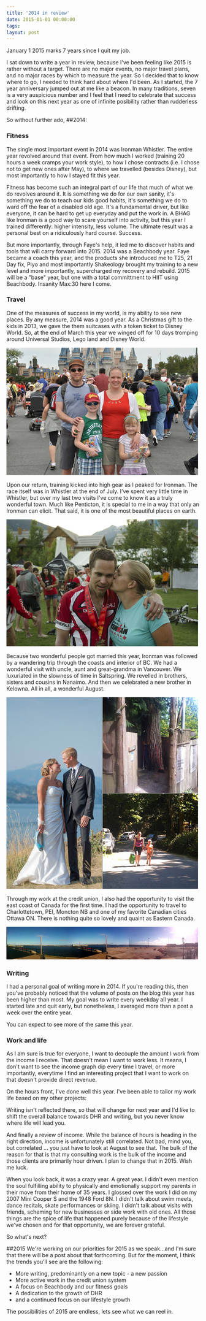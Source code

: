 ```yaml
---
title: '2014 in review'
date: 2015-01-01 00:00:00 
tags: 
layout: post
---
```



January 1 2015 marks 7 years since I quit my job.

I sat down to write a year in review, because I've been feeling like 2015 is rather without a target.  There are no major events, no major travel plans, and no major races by which to measure the year.  So I decided that to know where to go, I needed to think hard about where I'd been.  As I started, the 7 year anniversary jumped out at me like a beacon.  In many traditions, seven is a very auspicious number and I feel that I need to celebrate that success and look on this next year as one of infinite posibility rather than rudderless drifting.

So without further ado, 
##2014:

### Fitness

The single most important event in 2014 was Ironman Whistler.  The entire year revolved around that event.  From how much I worked (training 20 hours a week cramps your work style), to how I chose contracts (i.e. I chose not to get new ones after May), to where we travelled (besides Disney), but most importantly to how I stayed fit this year.

Fitness has become such an integral part of our life that much of what we do revolves around it.  It is something we do for our own sanity, it's something we do to teach our kids good habits, it's something we do to ward off the fear of a disabled old age.  It's a fundamental driver, but like everyone, it can be hard to get up everyday and put the work in.  A BHAG like Ironman is a good way to scare yourself into activity, but this year I trained differently: higher intensity, less volume.  The ultimate result was a personal best on a ridiculously hard course.  Success.  

But more importantly, through Faye's help, it led me to discover habits and tools that will carry forward into 2015.  2014 was a Beachbody year.  Faye became a coach this year, and the products she introduced me to T25, 21 Day fix, Piyo and most importantly Shakeology brought my training to a new level and more importantly, supercharged my recovery and rebuild.  2015 will be a "base" year, but one with a total committment to HIIT using Beachbody.  Insanity Max:30 here I come.


### Travel

One of the measures of success in my world, is my ability to see new places.  By any measure, 2014 was a good year.  As a Christmas gift to the kids in 2013, we gave the them suitcases with a token ticket to Disney World. So, at the end of March this year we winged off for 10 days tromping around Universal Studios, Lego land and Disney World.

![](/content/images/2015/01/disney-family-1.jpg)



Upon our return, training kicked into high gear as I peaked for Ironman.  The race itself was in Whistler at the end of July.  I've spent very little time in Whistler, but over my last two visits I've come to know it as a truly wonderful town.  Much like Penticton, it is special to me in a way that only an Ironman can elicit.  That said, it is one of the most beautiful places on earth.

![Whistler](/content/images/2015/01/Whistler_Ironman.jpg)

Because two wonderful people got married this year, Ironman was followed by a wandering trip through the coasts and interior of BC. We had a wonderful visit with uncle, aunt and great-grandma in Vancouver.  We luxuriated in the slowness of time in Saltspring.  We revelled in brothers, sisters and cousins in Nanaimo.  And then we celebrated a new brother in Kelowna.  All in all, a wonderful August.

![bc-collage](/content/images/2015/01/bc-collage.jpg)

Through my work at the credit union, I also had the opportunity to visit the east coast of Canada for the first time.  I had the opportunity to travel to Charlottetown, PEI, Moncton NB and one of my favorite Canadian cities Ottawa ON.  There is nothing quite so lovely and quaint as Eastern Canada.

![pei](/content/images/2015/01/pei.jpg)

### Writing

I had a personal goal of writing more in 2014.  If you're reading this, then you've probably noticed that the volume of posts on the blog this year has been higher than most.  My goal was to write every weekday all year.  I started late and quit early, but nonetheless, I averaged more than a post a week over the entire year.  
<div id="posts-holder">
	<canvas id="posts-area" width="300" height="300"/>
</div>
You can expect to see more of the same this year.

### Work and life

As I am sure is true for everyone, I want to decouple the amount I work from the income I receive.  That doesn't mean I want to work less.  It means, I don't want to see the income graph dip every time I travel, or more importantly, everytime I find an interesting project that I want to work on that doesn't provide direct revenue.

On the hours front, I've done well this year.  I've been able to tailor my work life based on my other projects:
<div id="hours-holder">
	<canvas id="hours-area" width="300" height="300"/>
</div>
Writing isn't reflected there, so that will change for next year and I'd like to shift the overall balance towards DHR and writing, but you never know where life will lead you.

And finally a review of income.  While the balance of hours is heading in the right direction, income is unfortunately still correlated.  Not bad, mind you, but correlated ... you just have to look at August to see that.  The bulk of the reason for that is that my consulting work is the bulk of the income and those clients are primarily hour driven.  I plan to change that in 2015.  Wish me luck.
<div id="income-holder">
	<canvas id="income-area" width="300" height="300"/>
</div>
When you look back, it was a crazy year.  A great year.  I didn't even mention the soul fulfilling ability to physically and emotionally support my parents in their move from their home of 35 years.  I glossed over the work I did on my 2007 Mini Cooper S and the 1948 Ford 8N.  I didn't talk about swim meets, dance recitals, skate performances or skiing.  I didn't talk about visits with friends, scheming for new businesses or side work with old ones.  All those things are the spice of life that happened purely because of the lifestyle we've chosen and for that opportunity, we are forever grateful.  

So what's next?

##2015
We're working on our priorities for 2015 as we speak...and I'm sure that there will be a post about that forthcoming.  But for the moment, I think the trends you'll see are the following:
 
  * More writing, predominantly on a new topic - a new passion
  * More active work in the credit union system
  * A focus on Beachbody and our fitness goals
  * A dedication to the growth of DHR
  * and a continued focus on our lifestyle growth
  
The possibilities of 2015 are endless, lets see what we can reel in.
<script src="http://cdn.bootcss.com/Chart.js/1.0.1-beta.4/Chart.min.js"></script>
<script>	
var pieData = [
			{
				value: 62800.00,
				color: "#949FB1",
				highlight: "#A8B3C5",
				label: "NRCB"
			},
			{
				value: 18651.43,
				color: "#46BFBD",
				highlight: "#5AD3D1",
				label: "CUCA"
			},
			{
				value: 20340.00,
				color: "#FDB45C",
				highlight: "#FFC870",
				label: "AUMA"
			},
			{
				value: 4944.00,
				color: "#5CB4FD",
				highlight: "#FFC870",
				label: "DHR"
			},
			{
				value: 41128.40,
				color:"#F7464A",
				highlight: "#FF5A5E",
				label: "Servus"
			},
			{
				value: 11846.55,
				color: "#4D5360",
				highlight: "#616774",
				label: "EPSB"
			},
			{
				value: 5700.00,
				color: "#efefef",
				highlight: "#616774",
				label: "Premium Rentals"
			}
];
var postData = {
	labels: ["January", "February", "March", "April", "May", "June", "July", "August", "September", "October", "November", "December"],
	datasets: [
		        {
		            label: "Blog posts",
		            fillColor: "rgba(220,220,220,0.5)",
		            strokeColor: "rgba(220,220,220,0.8)",
		            highlightFill: "rgba(220,220,220,0.75)",
		            highlightStroke: "rgba(220,220,220,1)",
		            data: [1,0,0,0,13,20,17,16,10,0,0,0]
		        }
		    ]
};
var barChartData = {
			labels: ["January", "February", "March", "April", "May", "June", "July", "August", "September", "October", "November", "December"],
		    datasets : [
				{
					label: "Servus",
					fillColor : "rgba(220,220,220,0.5)",
					strokeColor : "rgba(220,220,220,0.8)",
					highlightFill: "rgba(220,220,220,0.75)",
					highlightStroke: "rgba(220,220,220,1)",
					data : [15,7,16,48,60,7,0,4,32,15,8,15]
				},
				{
					label: "CUCA",
					fillColor : "rgba(151,187,205,0.5)",
					strokeColor : "rgba(151,187,205,0.8)",
					highlightFill : "rgba(151,187,205,0.75)",
					highlightStroke : "rgba(151,187,205,1)",
					data : [0,18,0,24,18,96,0,0,28,19,72,24]
				},
				{
					label: "AUMA",
					fillColor : "rgba(240,73,73,0.5)",
					strokeColor : "rgba(240,73,73,0.8)",
					highlightFill : "rgba(240,73,73,0.75)",
					highlightStroke : "rgba(240,73,73,1)",
					data : [90,79.5,0,0,0,0,0,0,0,0,0,0]
				},
				{
					label: "NRCB",
					fillColor : "rgba(205,73,187,0.5)",
					strokeColor : "rgba(205,73,187,0.8)",
					highlightFill : "rgba(205,73,187,0.75)",
					highlightStroke : "rgba(205,73,187,1)",
					data : [54,49,60,63,60.5,40,62,50,50,59.5,40,52.5]
				},
				{
					label: "Premium Rentals",
					fillColor : "rgba(187,220,151,0.5)",
					strokeColor : "rgba(187,220,151,0.8)",
					highlightFill : "rgba(187,220,151,0.75)",
					highlightStroke : "rgba(187,220,151,1)",
					data : [0,0,27,10.5,2.5,5.5,4,4,4,0,0,1.5]
				},
				{
					label: "DHR",
					fillColor : "rgba(40,40,40,0.5)",
					strokeColor : "rgba(40,40,40,0.8)",
					highlightFill : "rgba(40,40,40,0.75)",
					highlightStroke : "rgba(40,40,40,1)",
					data : [15,15,15,15,15,15,45,0,45,45,45,45]
				}
			]
		};

window.onload = function(){
  var posts = document.getElementById("posts-area").getContext("2d");
  window.postsChart = new Chart(posts)
  window.postsChart.Bar(postData);
  var income = document.getElementById("income-area").getContext("2d");
  window.incomeChart = new Chart(income)
  window.incomeChart.PolarArea(pieData, {
    scaleShowLabels: true,
	scaleShowLabelBackdrop : false,
	scaleLabel: "<%=value/1000%>K",
	tooltipTemplate: "<%if (label){%><%=label%><%}%>"
  });
  var hours = document.getElementById("hours-area").getContext("2d");
	window.hoursChart = new Chart(hours).StackedBar(barChartData, {
		multiTooltipTemplate: "<%if (datasetLabel){%><%=datasetLabel%>: <%}%><%= value %>"
			});
};
</script>
<script>
//Stacked bar chart
(function(){
	"use strict";

	var root = this,
		Chart = root.Chart,
		helpers = Chart.helpers;

	var defaultConfig = {
		scaleBeginAtZero : true,

		//Boolean - Whether grid lines are shown across the chart
		scaleShowGridLines : true,

		//String - Colour of the grid lines
		scaleGridLineColor : "rgba(0,0,0,.05)",

		//Number - Width of the grid lines
		scaleGridLineWidth : 1,

		//Boolean - If there is a stroke on each bar
		barShowStroke : true,

		//Number - Pixel width of the bar stroke
		barStrokeWidth : 2,

		//Number - Spacing between each of the X value sets
		barValueSpacing : 5,

		//Boolean - Whether bars should be rendered on a percentage base
		relativeBars : false,

		//String - A legend template
		legendTemplate : "<ul class=\"<%=name.toLowerCase()%>-legend\"><% for (var i=0; i<datasets.length; i++){%><li><span style=\"background-color:<%=datasets[i].fillColor%>\"></span><%if(datasets[i].label){%><%=datasets[i].label%><%}%></li><%}%></ul>"

	};

	Chart.Type.extend({
		name: "StackedBar",
		defaults : defaultConfig,
		initialize:  function(data){
			//Expose options as a scope variable here so we can access it in the ScaleClass
			var options = this.options;

			this.ScaleClass = Chart.Scale.extend({
				offsetGridLines : true,
				calculateBarX : function(barIndex){
					return this.calculateX(barIndex);
				},
				calculateBarY : function(datasets, dsIndex, barIndex, value){
					var offset = 0,
						sum = 0;

					for(var i = 0; i < datasets.length; i++) {
						sum += datasets[i].bars[barIndex].value;
					}
					for(i = dsIndex; i < datasets.length; i++) {
						if(i === dsIndex && value) {
							offset += value;
						} else {
							offset += datasets[i].bars[barIndex].value;
						}
					}

					if(options.relativeBars) {
						offset = offset / sum * 100;
					}

					return this.calculateY(offset);
				},
				calculateBaseWidth : function(){
					return (this.calculateX(1) - this.calculateX(0)) - (2*options.barValueSpacing);
				},
				calculateBaseHeight : function(){
					return (this.calculateY(1) - this.calculateY(0));
				},
				calculateBarWidth : function(datasetCount){
					//The padding between datasets is to the right of each bar, providing that there are more than 1 dataset
					return this.calculateBaseWidth();
				},
				calculateBarHeight : function(datasets, dsIndex, barIndex, value) {
					var sum = 0;

					for(var i = 0; i < datasets.length; i++) {
						sum += datasets[i].bars[barIndex].value;
					}

					if(!value) {
						value = datasets[dsIndex].bars[barIndex].value;
					}

					if(options.relativeBars) {
						value = value / sum * 100;
					}

					return this.calculateY(value);
				}
			});

			this.datasets = [];

			//Set up tooltip events on the chart
			if (this.options.showTooltips){
				helpers.bindEvents(this, this.options.tooltipEvents, function(evt){
					var activeBars = (evt.type !== 'mouseout') ? this.getBarsAtEvent(evt) : [];

					this.eachBars(function(bar){
						bar.restore(['fillColor', 'strokeColor']);
					});
					helpers.each(activeBars, function(activeBar){
						activeBar.fillColor = activeBar.highlightFill;
						activeBar.strokeColor = activeBar.highlightStroke;
					});
					this.showTooltip(activeBars);
				});
			}

			//Declare the extension of the default point, to cater for the options passed in to the constructor
			this.BarClass = Chart.Rectangle.extend({
				strokeWidth : this.options.barStrokeWidth,
				showStroke : this.options.barShowStroke,
				ctx : this.chart.ctx
			});

			//Iterate through each of the datasets, and build this into a property of the chart
			helpers.each(data.datasets,function(dataset,datasetIndex){

				var datasetObject = {
					label : dataset.label || null,
					fillColor : dataset.fillColor,
					strokeColor : dataset.strokeColor,
					bars : []
				};

				this.datasets.push(datasetObject);

				helpers.each(dataset.data,function(dataPoint,index){
					if (helpers.isNumber(dataPoint)){
						//Add a new point for each piece of data, passing any required data to draw.
						datasetObject.bars.push(new this.BarClass({
							value : dataPoint,
							label : data.labels[index],
							datasetLabel: dataset.label,
							strokeColor : dataset.strokeColor,
							fillColor : dataset.fillColor,
							highlightFill : dataset.highlightFill || dataset.fillColor,
							highlightStroke : dataset.highlightStroke || dataset.strokeColor
						}));
					}
				},this);

			},this);

			this.buildScale(data.labels);

			this.eachBars(function(bar, index, datasetIndex){
				helpers.extend(bar, {
					base: this.scale.endPoint,
					height: 0,
					width : this.scale.calculateBarWidth(this.datasets.length),
					x: this.scale.calculateBarX(index),
					y: this.scale.endPoint
				});
				bar.save();
			}, this);

			this.render();
		},
		update : function(){
			this.scale.update();
			// Reset any highlight colours before updating.
			helpers.each(this.activeElements, function(activeElement){
				activeElement.restore(['fillColor', 'strokeColor']);
			});

			this.eachBars(function(bar){
				bar.save();
			});
			this.render();
		},
		eachBars : function(callback){
			helpers.each(this.datasets,function(dataset, datasetIndex){
				helpers.each(dataset.bars, callback, this, datasetIndex);
			},this);
		},
		getBarsAtEvent : function(e){
			var barsArray = [],
				eventPosition = helpers.getRelativePosition(e),
				datasetIterator = function(dataset){
					barsArray.push(dataset.bars[barIndex]);
				},
				barIndex;

			for (var datasetIndex = 0; datasetIndex < this.datasets.length; datasetIndex++) {
				for (barIndex = 0; barIndex < this.datasets[datasetIndex].bars.length; barIndex++) {
					if (this.datasets[datasetIndex].bars[barIndex].inRange(eventPosition.x,eventPosition.y)){
						helpers.each(this.datasets, datasetIterator);
						return barsArray;
					}
				}
			}

			return barsArray;
		},
		buildScale : function(labels){
			var self = this;

			var dataTotal = function(){
				var values = [];
				helpers.each(self.datasets, function(dataset) {
					helpers.each(dataset.bars, function(bar, barIndex) {
						if(!values[barIndex]) values[barIndex] = 0;
						if(self.options.relativeBars) {
							values[barIndex] = 100;
						} else {
							values[barIndex] += bar.value;
						}
					});
				});
				return values;
			};

			var scaleOptions = {
				templateString : this.options.scaleLabel,
				height : this.chart.height,
				width : this.chart.width,
				ctx : this.chart.ctx,
				textColor : this.options.scaleFontColor,
				fontSize : this.options.scaleFontSize,
				fontStyle : this.options.scaleFontStyle,
				fontFamily : this.options.scaleFontFamily,
				valuesCount : labels.length,
				beginAtZero : this.options.scaleBeginAtZero,
				integersOnly : this.options.scaleIntegersOnly,
				calculateYRange: function(currentHeight){
					var updatedRanges = helpers.calculateScaleRange(
						dataTotal(),
						currentHeight,
						this.fontSize,
						this.beginAtZero,
						this.integersOnly
					);
					helpers.extend(this, updatedRanges);
				},
				xLabels : this.options.xLabels || labels,
				font : helpers.fontString(this.options.scaleFontSize, this.options.scaleFontStyle, this.options.scaleFontFamily),
				lineWidth : this.options.scaleLineWidth,
				lineColor : this.options.scaleLineColor,
				gridLineWidth : (this.options.scaleShowGridLines) ? this.options.scaleGridLineWidth : 0,
				gridLineColor : (this.options.scaleShowGridLines) ? this.options.scaleGridLineColor : "rgba(0,0,0,0)",
				padding : (this.options.showScale) ? 0 : (this.options.barShowStroke) ? this.options.barStrokeWidth : 0,
				showLabels : this.options.scaleShowLabels,
				display : this.options.showScale
			};

			if (this.options.scaleOverride){
				helpers.extend(scaleOptions, {
					calculateYRange: helpers.noop,
					steps: this.options.scaleSteps,
					stepValue: this.options.scaleStepWidth,
					min: this.options.scaleStartValue,
					max: this.options.scaleStartValue + (this.options.scaleSteps * this.options.scaleStepWidth)
				});
			}

			this.scale = new this.ScaleClass(scaleOptions);
		},
		addData : function(valuesArray,label){
			//Map the values array for each of the datasets
			helpers.each(valuesArray,function(value,datasetIndex){
				if (helpers.isNumber(value)){
					//Add a new point for each piece of data, passing any required data to draw.
					this.datasets[datasetIndex].bars.push(new this.BarClass({
						value : value,
						label : label,
						x: this.scale.calculateBarX(this.scale.valuesCount+1),
						y: this.scale.endPoint,
						width : this.scale.calculateBarWidth(this.datasets.length),
						base : this.scale.endPoint,
						strokeColor : this.datasets[datasetIndex].strokeColor,
						fillColor : this.datasets[datasetIndex].fillColor
					}));
				}
			},this);

			this.scale.addXLabel(label);
			//Then re-render the chart.
			this.update();
		},
		removeData : function(){
			this.scale.removeXLabel();
			//Then re-render the chart.
			helpers.each(this.datasets,function(dataset){
				dataset.bars.shift();
			},this);
			this.update();
		},
		reflow : function(){
			helpers.extend(this.BarClass.prototype,{
				y: this.scale.endPoint,
				base : this.scale.endPoint
			});
			var newScaleProps = helpers.extend({
				height : this.chart.height,
				width : this.chart.width
			});
			this.scale.update(newScaleProps);
		},
		draw : function(ease){
			var easingDecimal = ease || 1;
			this.clear();

			var ctx = this.chart.ctx;

			this.scale.draw(easingDecimal);

			//Draw all the bars for each dataset
			helpers.each(this.datasets,function(dataset,datasetIndex){
				helpers.each(dataset.bars,function(bar,index){
					var y = this.scale.calculateBarY(this.datasets, datasetIndex, index, bar.value),
						height = this.scale.calculateBarHeight(this.datasets, datasetIndex, index, bar.value);

					//Transition then draw
					bar.transition({
						base : this.scale.endPoint - (Math.abs(height) - Math.abs(y)),
						x : this.scale.calculateBarX(index),
						y : Math.abs(y),
						height : Math.abs(height),
						width : this.scale.calculateBarWidth(this.datasets.length)
					}, easingDecimal).draw();
				},this);
			},this);
		}
	});
}).call(this);
</script>
